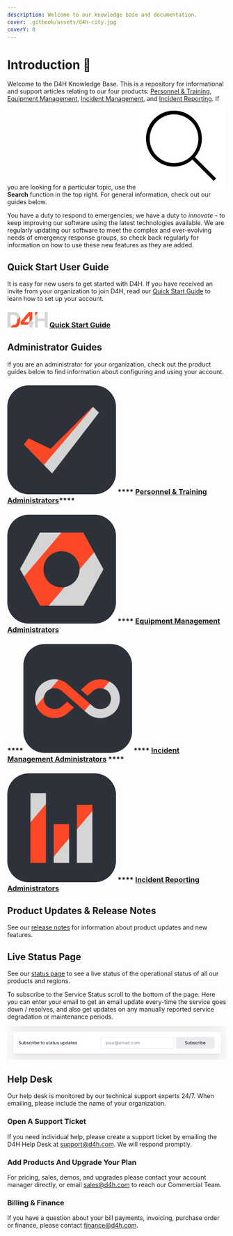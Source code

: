 ```yaml
---
description: Welcome to our knowledge base and documentation.
cover: .gitbook/assets/d4h-city.jpg
coverY: 0
---
```


# Introduction 👋

Welcome to the D4H Knowledge Base. This is a repository for informational and support articles relating to our four products: [Personnel & Training](personnel-and-training/getting-started.md), [Equipment Management](equipment-management/getting-started.md), [Incident Management](incident-management/getting-started.md), and [Incident Reporting](incident-reporting/getting-started.md). If you are looking for a particular topic, use the <img src=".gitbook/assets/3134345-200.png" alt="" data-size="line">**Search** function in the top right. For general information, check out our guides below.&#x20;

You have a duty to respond to emergencies; we have a duty to _innovate_ - to keep improving our software using the latest technologies available. We are regularly updating our software to meet the complex and ever-evolving needs of emergency response groups, so check back regularly for information on how to use these new features as they are added.

## Quick Start User Guide

It is easy for new users to get started with D4H. If you have received an invite from your organization to join D4H, read our [Quick Start Guide](user-accounts/quick-start-guide/) to learn how to set up your account.

### <img src=".gitbook/assets/emaillogo.png" alt="" data-size="line"> [Quick Start Guide](user-accounts/quick-start-guide/)

## Administrator Guides

If you are an administrator for your organization, check out the product guides below to find information about configuring and using your account.&#x20;

### <img src=".gitbook/assets/PT-rounded.png" alt="" data-size="line"> **** [**Personnel & Training Administrators**](personnel-and-training/getting-started.md)****

### ****<img src=".gitbook/assets/EM-rounded.png" alt="" data-size="line"> **** [**Equipment Management Administrators**](equipment-management/getting-started.md)****

### ****<img src=".gitbook/assets/IM-rounded.png" alt="" data-size="line"> **** [**Incident Management Administrators**](incident-management/getting-started.md) ****&#x20;

### ****<img src=".gitbook/assets/IR-rounded.png" alt="" data-size="line"> **** [**Incident Reporting Administrators**](incident-reporting/getting-started.md)****

## Product Updates & Release Notes

See our [release notes](https://updates.d4htechnologies.com/) for information about product updates and new features.

## Live Status Page

See our [status page](https://status.d4h.com/) to see a live status of the operational status of all our products and regions.

To subscribe to the Service Status scroll to the bottom of the page. Here you can enter your email to get an email update every-time the service goes down / resolves, and also get updates on any manually reported service degradation or maintenance periods.

![](<.gitbook/assets/Screenshot 2022-05-26 at 12.48.29.png>)

## Help Desk

Our help desk is monitored by our technical support experts 24/7. When emailing, please include the name of your organization.&#x20;

### Open A Support Ticket

If you need individual help, please create a support ticket by emailing the D4H Help Desk at [support@d4h.com](mailto:support@d4h.com). We will respond promptly.

### Add Products And Upgrade Your Plan

For pricing, sales, demos, and upgrades please contact your account manager directly, or email [sales@d4h.com](mailto:sales@d4h.com) to reach our Commercial Team.

### Billing & Finance

If you have a question about your bill payments, invoicing, purchase order or finance, please contact [finance@d4h.com](mailto:finance@d4h.com).

